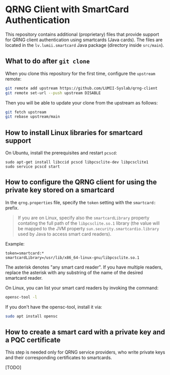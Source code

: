 # QRNG Client with SmartCard Authentication

This repository contains additional (proprietary) files that provide support for QRNG client authentication using smartcards (Java cards). The files are located in the `lv.lumii.smartcard` Java package (directory inside `src/main`).

## What to do after `git clone`

When you clone this repository for the first time, configure the `upstream` remote:

```bash
git remote add upstream https://github.com/LUMII-Syslab/qrng-client
git remote set-url --push upstream DISABLE
```

Then you will be able to update your clone from the upstream as follows:

```bash
git fetch upstream
git rebase upstream/main
```

## How to install Linux libraries for smartcard support

On Ubuntu, install the prerequisites and restart `pcscd`:

```
sudo apt-get install libccid pcscd libpcsclite-dev libpcsclite1
sudo service pcscd start
```

## How to configure the QRNG client for using the private key stored on a smartcard

In the `qrng.properties` file, specify the `token` setting with the `smartcard:` prefix. 

> If you are on Linux, specify also the `smartcardLibrary` property contating the full path of the `libpcsclite.so.1` library  (the value will be mapped to the JVM property `sun.security.smartcardio.library` used by Java to access smart card readers).

Example:

```
token=smartcard:*
smartcardLibrary=/usr/lib/x86_64-linux-gnu/libpcsclite.so.1
```

The asterisk denotes "any smart card reader". If you have multiple readers, replace the asterisk with any substring of the name of the desired smartcard reader.

On Linux, you can list your smart card readers by invoking the command:

```bash
opensc-tool -l
```

If you don't have the opensc-tool, install it via:

```bash
sudo apt install opensc
```

## How to create a smart card with a private key and a PQC certificate

This step is needed only for QRNG service providers, who write private keys and their corresponding certificates to smartcards.

[TODO]
